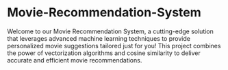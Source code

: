 # Movie-Recommendation-System
Welcome to our Movie Recommendation System, a cutting-edge solution that leverages advanced machine learning techniques to provide personalized movie suggestions tailored just for you! This project combines the power of vectorization algorithms and cosine similarity to deliver accurate and efficient movie recommendations.
